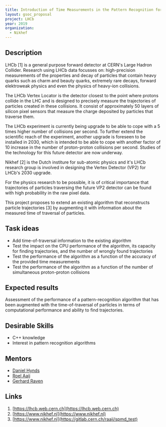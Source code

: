 ```yaml
---
title: Introduction of Time Measurements in the Pattern Recognition for LHCb's Future Vertex Detector
layout: gsoc_proposal
project: LHCb
year: 2019
organization:
  - Nikhef
---
```


## Description

LHCb [1] is a general purpose forward detector at CERN's Large Hadron
Collider. Research using LHCb data focusses on: high-precision
measurements of the properties and decay of particles that contain
heavy quarks such as charm and beauty quarks, extremely rare decays,
forward elektroweak physics and even the physics of heavy-ion
collisions.

The LHCb Vertex Locator is the detector closest to the point where
protons collide in the LHC and is designed to precisely measure the
trajectories of particles created in these collisions. It consist of
approximately 50 layers of silicon pixel sensors that measure the
charge deposited by particles that traverse them.

The LHCb experiment is currently being upgrade to be able to cope with
a 5 times higher number of collisions per second. To further extend
the scientific reach of the experiment, another upgrade is foreseen to
be installed in 2030, which is intended to be able to cope with
another factor of 10 increase in the number of proton-proton
collisions per second. Studies of the technology for this future
detector are now underway.

Nikhef [2] is the Dutch institure for sub-atomic physics and it's LHCb
research group is involved in designing the Vertex Detector (VP2) for
LHCb's 2030 upgrade.

For the physics research to be possible, it is of critical importance
that trajectories of particles traversing the future VP2 detector can
be found with high probability in the raw pixel data.

This project proposes to extend an existing algorithm that
reconstructs particle trajectories [3] by augmenting it with
information about the measured time of traversal of particles.

## Task ideas
  * Add time-of-traversal information to the existing algorithm
  * Test the impact on the CPU performance of the algorithm, its
    capacity for finding trajectories, and the number of wrongly found
    trajectories
  * Test the performance of the algorithm as a function of the
    accuracy of the provided time measurements
  * Test the performance of the algorithm as a function of the
    number of simultaneous proton-proton collisions

## Expected results
Assessment of the performance of a pattern-recognition algorithm that
has been augmented with the time-of-traversal of particles in terms of
computational performance and ability to find trajectories.

## Desirable Skills
  * C++ knowledge
  * Interest in pattern recognition algorithms

## Mentors
  * [Daniel Hynds](mailto:d.hynds@nikhef.nl)
  * [Roel Aaij](mailto:roelaaij@nikhef.nl)
  * [Gerhard Raven](mailto:g.raven@nikhef.nl)

## Links
   1. [https://lhcb.web.cern.ch](https://lhcb.web.cern.ch)
   2. [https://www.nikhef.nl](https://www.nikhef.nl)
   3. [https://www.nikhef.nl](https://gitlab.cern.ch/raaij/spmd_test)
